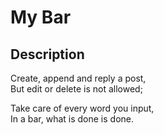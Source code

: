 # My Bar

## Description

Create, append and reply a post,  
But edit or delete is not allowed;  

Take care of every word you input,  
In a bar, what is done is done.